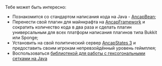 Тебе может быть интересно:

- Познакомится со стандартом написания кода на Java - [AncapBean](#https://github.com/PukPukov/AncapBean);
- Перенести свой плагин для майнкрафта на [AncapFramework](#https://github.com/PukPukov/AncapLibrary) и сократить количество кода в два раза и сделать плагин универсальным для всех платформ написания плагинов типа Bukkit или Sponge;
- Установить на свой политический сервер [AncapStates 3](#https://github.com/PukPukov/AncapStates-2) и предоставить своим игрокам непревзойдённый уровень геймплея;
- Воспользоваться [библиотекой для работы с гексогональными сетками на Java](#https://github.com/PukPukov/HexagonLibrary-Java)
